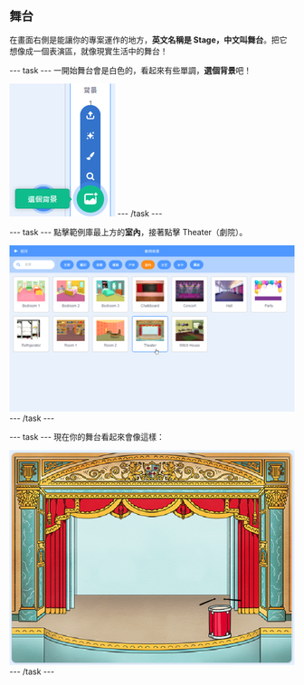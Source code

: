 ## 舞台

在畫面右側是能讓你的專案運作的地方，**英文名稱是 Stage，中文叫舞台**。把它想像成一個表演區，就像現實生活中的舞台！

\--- task \--- 一開始舞台會是白色的，看起來有些單調，**選個背景**吧！

![截圖](images/band-stage-choose.png) \--- /task \---

\--- task \--- 點擊範例庫最上方的**室內**，接著點擊 Theater（劇院）。

![截圖](images/band-backdrop.png) \--- /task \---

\--- task \--- 現在你的舞台看起來會像這樣：

![截圖](images/band-stage.png) \--- /task \---